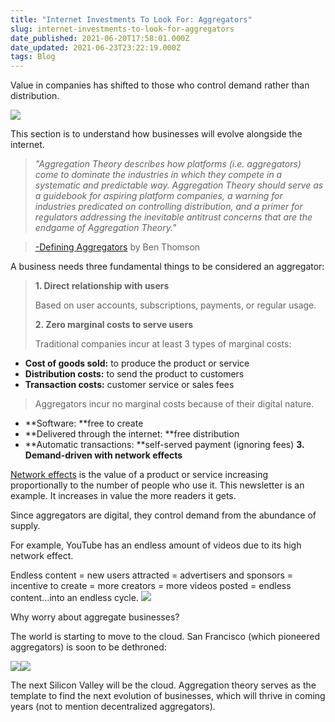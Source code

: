 ```yaml
---
title: "Internet Investments To Look For: Aggregators"
slug: internet-investments-to-look-for-aggregators
date_published: 2021-06-20T17:58:01.000Z
date_updated: 2021-06-23T23:22:19.000Z
tags: Blog
---
```


Value in companies has shifted to those who control demand rather than distribution. 

![](https://mcusercontent.com/13d6f824588a2db77eb01adbf/images/01d26413-81c6-48fc-8e5c-253cfb3fd398.png)

This section is to understand how businesses will evolve alongside the internet.

> *"Aggregation Theory describes how platforms (i.e. aggregators) come to dominate the industries in which they compete in a systematic and predictable way. Aggregation Theory should serve as a guidebook for aspiring platform companies, a warning for industries predicated on controlling distribution, and a primer for regulators addressing the inevitable antitrust concerns that are the endgame of Aggregation Theory."*

> [-Defining Aggregators](https://stratechery.com/2017/defining-aggregators/) by Ben Thomson

A business needs three fundamental things to be considered an aggregator:

> **1. Direct relationship with users**
> 
> Based on user accounts, subscriptions, payments, or regular usage.
> 
> **2. Zero marginal costs to serve users**
> 
> Traditional companies incur at least 3 types of marginal costs:

- **Cost of goods sold:** to produce the product or service
- **Distribution costs:** to send the product to customers
- **Transaction costs:** customer service or sales fees

> Aggregators incur no marginal costs because of their digital nature.

- **Software: **free to create
- **Delivered through the internet: **free distribution
- **Automatic transactions: **self-served payment (ignoring fees)
**3. Demand-driven with network effects**

[Network effects](https://www.google.com/search?client=safari&amp;rls=en&amp;q=network+effects&amp;ie=UTF-8&amp;oe=UTF-8) is the value of a product or service increasing proportionally to the number of people who use it. This newsletter is an example. It increases in value the more readers it gets.

Since aggregators are digital, they control demand from the abundance of supply.

For example, YouTube has an endless amount of videos due to its high network effect.

Endless content = new users attracted = advertisers and sponsors = incentive to create = more creators = more videos posted = endless content...into an endless cycle.
![](https://mcusercontent.com/13d6f824588a2db77eb01adbf/images/8af1ce30-01c6-435a-89bb-814134f71154.gif)

Why worry about aggregate businesses? 

The world is starting to move to the cloud. San Francisco (which pioneered aggregators) is soon to be dethroned:

![](https://mcusercontent.com/13d6f824588a2db77eb01adbf/images/25658d96-38af-473f-9ac8-271bc926d963.jpeg)![](https://mcusercontent.com/13d6f824588a2db77eb01adbf/images/2424bae7-0c4a-4408-897e-ab632c66d70f.jpeg)

The next Silicon Valley will be the cloud. Aggregation theory serves as the template to find the next evolution of businesses, which will thrive in coming years (not to mention decentralized aggregators).
